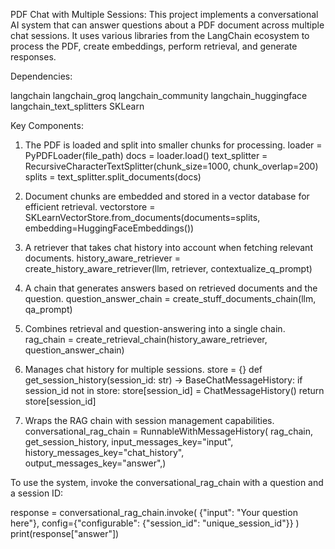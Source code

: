 



PDF Chat with Multiple Sessions:
This project implements a conversational AI system that can answer questions about a PDF document across multiple chat sessions. It uses various libraries from the LangChain ecosystem to process the PDF, create embeddings, perform retrieval, and generate responses.

Dependencies:

langchain
langchain_groq
langchain_community
langchain_huggingface
langchain_text_splitters
SKLearn

Key Components:

1. The PDF is loaded and split into smaller chunks for processing.
   loader = PyPDFLoader(file_path)
   docs = loader.load()
   text_splitter = RecursiveCharacterTextSplitter(chunk_size=1000, chunk_overlap=200)
   splits = text_splitter.split_documents(docs)

2. Document chunks are embedded and stored in a vector database for efficient retrieval.
   vectorstore = SKLearnVectorStore.from_documents(documents=splits, embedding=HuggingFaceEmbeddings())

3. A retriever that takes chat history into account when fetching relevant documents.
   history_aware_retriever = create_history_aware_retriever(llm, retriever, contextualize_q_prompt)

4. A chain that generates answers based on retrieved documents and the question.
   question_answer_chain = create_stuff_documents_chain(llm, qa_prompt)

5. Combines retrieval and question-answering into a single chain.
   rag_chain = create_retrieval_chain(history_aware_retriever, question_answer_chain)

6. Manages chat history for multiple sessions.
   store = {}
   def get_session_history(session_id: str) -> BaseChatMessageHistory:
       if session_id not in store:
           store[session_id] = ChatMessageHistory()
       return store[session_id]
7. Wraps the RAG chain with session management capabilities.
   conversational_rag_chain = RunnableWithMessageHistory(
    rag_chain,
    get_session_history,
    input_messages_key="input",
    history_messages_key="chat_history",
    output_messages_key="answer",)


To use the system, invoke the conversational_rag_chain with a question and a session ID:

response = conversational_rag_chain.invoke(
    {"input": "Your question here"},
    config={"configurable": {"session_id": "unique_session_id"}}
)
print(response["answer"])
